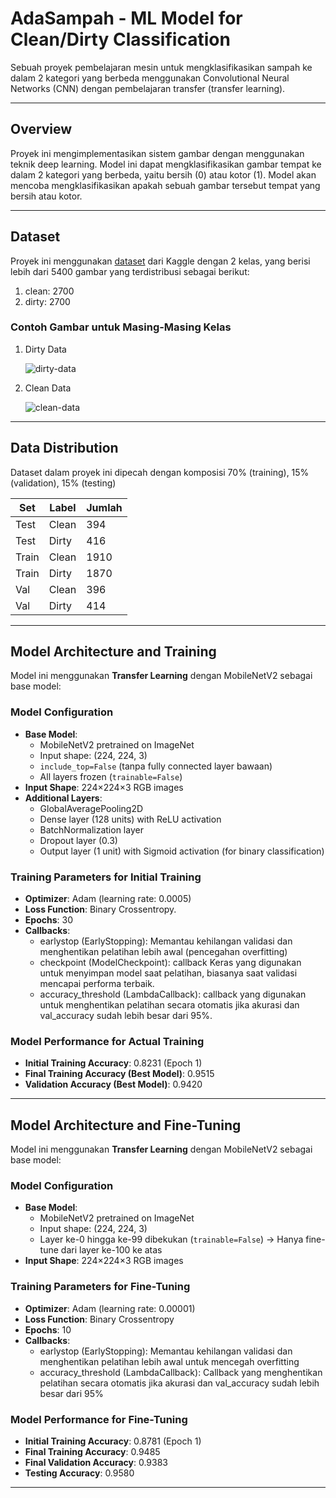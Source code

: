 # AdaSampah - ML Model for Clean/Dirty Classification
Sebuah proyek pembelajaran mesin untuk mengklasifikasikan sampah ke dalam 2 kategori yang berbeda menggunakan Convolutional Neural Networks (CNN) dengan pembelajaran transfer (transfer learning). 

---
## Overview
Proyek ini mengimplementasikan sistem gambar dengan menggunakan teknik deep learning. Model ini dapat mengklasifikasikan gambar tempat ke dalam 2 kategori yang berbeda, yaitu bersih (0) atau kotor (1). Model akan mencoba mengklasifikasikan apakah sebuah gambar tersebut tempat yang bersih atau kotor.

---
## Dataset

Proyek ini menggunakan [dataset](https://www.kaggle.com/datasets/ibnurajuhumam/bersih-kotor-dataset) dari Kaggle dengan 2 kelas, yang berisi lebih dari 5400 gambar yang terdistribusi sebagai berikut:

1. clean: 2700
2. dirty: 2700

### **Contoh Gambar untuk Masing-Masing Kelas**
1. Dirty Data

   ![dirty-data](https://github.com/user-attachments/assets/fc55eb51-4a2f-4825-9965-0f4696a827c5)

3. Clean Data

   ![clean-data](https://github.com/user-attachments/assets/e546af13-dfd4-4a0a-9c66-376d368fee62)

---
## Data Distribution
Dataset dalam proyek ini dipecah dengan komposisi 70% (training), 15% (validation), 15% (testing)

| Set   | Label | Jumlah |
|-------|--------|--------|
| Test  | Clean  | 394    |
| Test  | Dirty  | 416    |
| Train | Clean  | 1910   |
| Train | Dirty  | 1870   |
| Val   | Clean  | 396    |
| Val   | Dirty  | 414    |

---

## Model Architecture and Training

Model ini menggunakan **Transfer Learning** dengan MobileNetV2 sebagai base model:

### Model Configuration
- **Base Model**:
  - MobileNetV2 pretrained on ImageNet
  - Input shape: (224, 224, 3)
  - `include_top=False` (tanpa fully connected layer bawaan)
  - All layers frozen (`trainable=False`)
- **Input Shape**: 224×224×3 RGB images
- **Additional Layers**:
  - GlobalAveragePooling2D
  - Dense layer (128 units) with ReLU activation
  - BatchNormalization layer
  - Dropout layer (0.3)
  - Output layer (1 unit) with Sigmoid activation (for binary classification)

### Training Parameters for Initial Training
- **Optimizer**: Adam (learning rate: 0.0005)
- **Loss Function**: Binary Crossentropy.
- **Epochs**: 30
- **Callbacks**: 
   - earlystop (EarlyStopping): Memantau kehilangan validasi dan menghentikan pelatihan lebih awal (pencegahan overfitting)
   - checkpoint (ModelCheckpoint): callback Keras yang digunakan untuk menyimpan model saat pelatihan, biasanya saat validasi mencapai performa terbaik.
   - accuracy_threshold (LambdaCallback): callback yang digunakan untuk menghentikan pelatihan secara otomatis jika akurasi dan val_accuracy sudah lebih besar dari 95%.

### Model Performance for Actual Training
- **Initial Training Accuracy**: 0.8231 (Epoch 1)
- **Final Training Accuracy (Best Model)**: 0.9515
- **Validation Accuracy (Best Model)**: 0.9420

---
## Model Architecture and Fine-Tuning 

Model ini menggunakan **Transfer Learning** dengan MobileNetV2 sebagai base model:

### Model Configuration
- **Base Model**:
  - MobileNetV2 pretrained on ImageNet
  - Input shape: (224, 224, 3)
  - Layer ke-0 hingga ke-99 dibekukan (`trainable=False`) -> Hanya fine-tune dari layer ke-100 ke atas 
- **Input Shape**: 224×224×3 RGB images

### Training Parameters for Fine-Tuning
- **Optimizer**: Adam (learning rate: 0.00001)  
- **Loss Function**: Binary Crossentropy  
- **Epochs**: 10  
- **Callbacks**:  
   - earlystop (EarlyStopping): Memantau kehilangan validasi dan menghentikan pelatihan lebih awal untuk mencegah overfitting  
   - accuracy_threshold (LambdaCallback): Callback yang menghentikan pelatihan secara otomatis jika akurasi dan val_accuracy sudah lebih besar dari 95%  

### Model Performance for Fine-Tuning
- **Initial Training Accuracy**: 0.8781 (Epoch 1)  
- **Final Training Accuracy**: 0.9485
- **Final Validation Accuracy**: 0.9383  
- **Testing Accuracy**: 0.9580 
---





